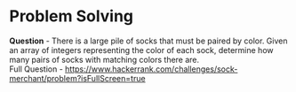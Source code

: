 # Problem Solving
**Question** - There is a large pile of socks that must be paired by color. Given an array of integers representing the color of each sock, determine how many pairs of socks with matching colors there are.  
Full Question - https://www.hackerrank.com/challenges/sock-merchant/problem?isFullScreen=true

